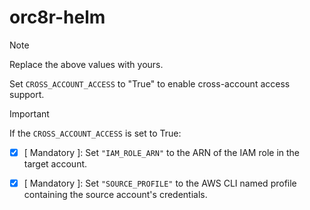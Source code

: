 # orc8r-helm

> [!NOTE]
> Replace the above values with yours.
>
> Set `CROSS_ACCOUNT_ACCESS` to "True" to enable cross-account access support.
 
> [!IMPORTANT]
> If the `CROSS_ACCOUNT_ACCESS` is set to True:
>
> - [x]  [ Mandatory ]: Set `"IAM_ROLE_ARN"` to the ARN of the IAM role in the target account.
>
> - [x] [ Mandatory ]: Set `"SOURCE_PROFILE"` to the AWS CLI named profile containing the source account's credentials.

